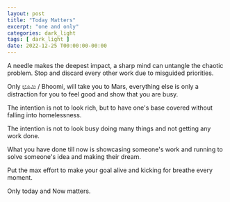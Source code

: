 ```yaml
---
layout: post
title: "Today Matters"
excerpt: "one and only"
categories: dark_light
tags: [ dark_light ]
date: 2022-12-25 T00:00:00-00:00
---
```


A needle makes the deepest impact, a sharp mind can untangle the chaotic problem. Stop and discard every other work
due to misguided priorities.

Only ಭೂಮಿ / Bhoomi, will take you to Mars, everything else is only a distraction for you to feel good and show
that you are busy.

The intention is not to look rich, but to have one's base covered without falling into homelessness.

The intention is not to look busy doing many things and not getting any work done.

What you have done till now is showcasing someone's work and running to solve someone's idea and making their dream.

Put the max effort to make your goal alive and kicking for breathe every moment.

Only today and Now matters.
